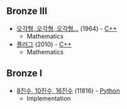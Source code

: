 ## Bronze III
* [오각형, 오각형, 오각형…](https://www.acmicpc.net/problem/1964) (1964) - [C++](https://github.com/nbsp1221/algorithm/blob/master/algorithm-challenges/baekjoon-online-judge/challenges/1000/1964.cpp)
  - Mathematics
* [플러그](https://www.acmicpc.net/problem/2010) (2010) - [C++](https://github.com/nbsp1221/algorithm/blob/master/algorithm-challenges/baekjoon-online-judge/challenges/2000/2010.cpp)
  - Mathematics
## Bronze I
* [8진수, 10진수, 16진수](https://www.acmicpc.net/problem/11816) (11816) - [Python](https://github.com/nbsp1221/algorithm/blob/master/algorithm-challenges/baekjoon-online-judge/challenges/11000/11816.py)
  - Implementation